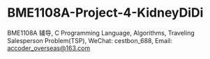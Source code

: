 # BME1108A-Project-4-KidneyDiDi
BME1108A 辅导, C Programming Language, Algorithms, Traveling Salesperson Problem(TSP), WeChat: cestbon_688, Email: accoder_overseas@163.com
